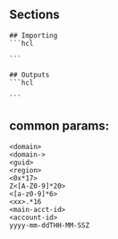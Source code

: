 ## Sections
~~~
## Importing
```hcl

```

## Outputs
```hcl

```
~~~

## common params:
```
<domain>
<domain->
<guid>
<region>
<0x*17>
Z<[A-Z0-9]*20>
<[a-z0-9]*6>
<xx>.*16
<main-acct-id>
<account-id>
yyyy-mm-ddTHH-MM-SSZ
```
